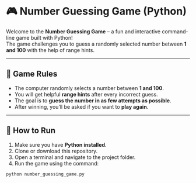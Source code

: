 # 🎮 Number Guessing Game (Python)

Welcome to the **Number Guessing Game** – a fun and interactive command-line game built with Python!  
The game challenges you to guess a randomly selected number between **1 and 100** with the help of range hints.

---

## 🧠 Game Rules

- The computer randomly selects a number between **1 and 100**.
- You will get helpful **range hints** after every incorrect guess.
- The goal is to **guess the number in as few attempts as possible**.
- After winning, you’ll be asked if you want to **play again**.

---

## 🔧 How to Run

1. Make sure you have **Python installed**.
2. Clone or download this repository.
3. Open a terminal and navigate to the project folder.
4. Run the game using the command:

```bash
python number_guessing_game.py
